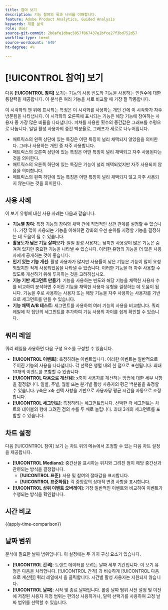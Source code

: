 ```yaml
---
title: 참여 보기
description: 기능 참여의 폭과 너비를 이해합니다.
feature: Adobe Product Analytics, Guided Analysis
keywords: 제품 분석
role: User
source-git-commit: 2b8afe1dbac5057f867437e2bfce27f3bd752d57
workflow-type: tm+mt
source-wordcount: '640'
ht-degree: 4%

---
```


# [!UICONTROL 참여] 보기

다음 **[!UICONTROL 참여]** 보기는 기능의 사용 빈도와 기능을 사용하는 인원수에 대한 통찰력을 제공합니다. 이 분석은 여러 기능을 서로 비교할 때 가장 잘 작동합니다.

이 시각화의 맨 위에 표시되는 특징은 이 시각화를 사용하는 개인 간에 이 시각화가 자주 방문됨을 나타냅니다. 이 시각화의 오른쪽에 표시되는 기능은 해당 기능에 참여하는 사용자 중 가장 많은 비율을 나타냅니다. 피쳐를 사용한 횟수의 중간값은 그래프를 수평으로 나눕니다. 일일 활성 사용자의 중간 백분율로, 그래프가 세로로 나누어집니다.

* 매트릭스의 왼쪽 상단에 있는 특징은 어떤 특징이 널리 채택되지 않았음을 의미한다. 그러나 사용하는 개인 중 자주 사용합니다.
* 매트릭스의 오른쪽 상단에 있는 특징은 어떤 특징이 널리 채택되고 자주 사용된다는 것을 의미한다.
* 매트릭스의 오른쪽 하단에 있는 특징은 기능이 널리 채택되었지만 자주 사용되지 않음을 의미합니다.
* 매트릭스의 왼쪽 하단에 있는 특징은 어떤 특징이 널리 채택되지 않고 자주 사용되지 않는다는 것을 의미한다.

## 사용 사례

이 보기 유형에 대한 사용 사례는 다음과 같습니다.

* **기능별 참여**: 특정 기능의 참여와 채택 간에 직접적인 상관 관계를 설정할 수 있습니다. 가장 많이 사용되는 기능을 이해하면 강화의 우선 순위를 지정할 기능을 결정하는 데 도움이 될 수 있습니다.
* **활용도가 낮은 기능 살펴보기**: 일일 활성 사용자는 낮지만 사용량이 많은 기능은 숨겨져 있지만 중요한 기능을 나타낼 수 있습니다. 이러한 유형의 기능을 더 많은 사용자에게 공개하는 것이 좋습니다.
* **인기 있는 기능 개선**: 활성 사용자가 많지만 사용률이 낮은 기능은 기능이 많이 요청되었지만 적게 사용되었음을 나타낼 수 있습니다. 이러한 기능을 더 자주 사용할 수 있도록 개선하기 위해 투자하는 것을 고려하십시오.
* **기능 기반 세그먼트 만들기**: 기능을 사용하는 빈도와 해당 기능을 채택한 사용자 수를 비교하여 분석하면 주어진 기능을 채택한 사용자 유형을 결정하는 데 도움이 됩니다. 기능을 주로 사용하는 사용자 또는 해당 기능을 자주 사용하는 사용자를 기반으로 세그먼트를 만들 수 있습니다.
* **기능 채택 A/B 테스트**: 세그먼트를 사용하여 여러 기능의 사용을 비교합니다. 쿼리 레일에 각 집단의 세그먼트를 추가하여 기능 사용의 차이를 쉽게 확인할 수 있습니다.

## 쿼리 레일

쿼리 레일을 사용하면 다음 구성 요소를 구성할 수 있습니다.

* **[!UICONTROL 이벤트]**: 측정하려는 이벤트입니다. 이러한 이벤트는 일반적으로 주어진 기능의 사용을 나타냅니다. 각 선택은 행렬 내의 한 점으로 표현됩니다. 최대 10개의 이벤트를 포함할 수 있습니다.
* **[!UICONTROL 다음으로 계산됨]**: x축이 사용자를 계산하는 방법에 대한 세부 사항을 결정합니다. 일별, 주별, 월별 또는 분기별 활성 사용자의 평균 백분율을 측정할 수 있습니다. y축은 x축 선택 사항을 기반으로 사용자당 평균 시간을 자동으로 조정합니다.
* **[!UICONTROL 세그먼트]**: 측정하려는 세그먼트입니다. 선택한 각 세그먼트는 차트와 테이블의 행에 그려진 점의 수를 두 배로 늘립니다. 최대 3개의 세그먼트를 포함할 수 있습니다.

## 차트 설정

다음 [!UICONTROL 참여] 보기 는 차트 위의 메뉴에서 조정할 수 있는 다음 차트 설정을 제공합니다.

* **[!UICONTROL Medians]**: 중간선을 표시하는 위치와 그려진 점이 해당 중간선과 관련되는 방식을 결정합니다.
   * **[!UICONTROL 표준]**: 사용 및 참여의 절대값을 표시합니다.
   * **[!UICONTROL 표준화됨]**: 각 중앙값의 상대적 변경 사항을 표시합니다.
* **[!UICONTROL 상위 이벤트 오버레이]**: 가장 일반적인 이벤트와 비교하여 이벤트가 수행되는 방식을 확인합니다.

## 시간 비교

{{apply-time-comparison}}

## 날짜 범위

분석에 필요한 날짜 범위입니다. 이 설정에는 두 가지 구성 요소가 있습니다.

* **[!UICONTROL 간격]**: 트렌드 데이터를 보려는 날짜 세부 기간입니다. 이 보기 유형은 다음을 처리합니다. [!UICONTROL 간격] 과 비슷하게 [!UICONTROL 다음으로 계산됨] 쿼리 레일에서 을 클릭합니다. 시간별 활성 사용자는 지원되지 않습니다.
* **[!UICONTROL 날짜]**: 시작 및 종료 날짜입니다. 롤링 날짜 범위 사전 설정 및 이전에 저장된 사용자 지정 범위는 편의상 사용하거나, 달력 선택기를 사용하여 고정 날짜 범위를 선택할 수 있습니다.
